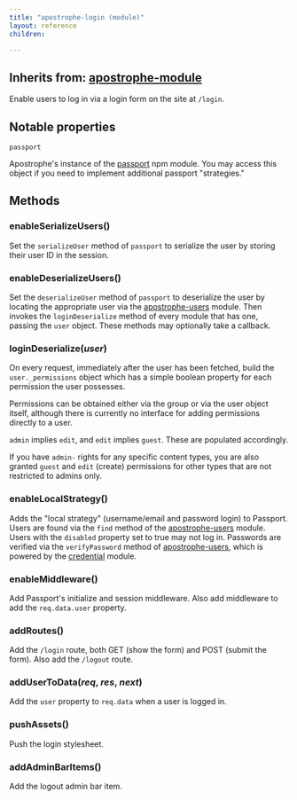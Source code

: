 ```yaml
---
title: "apostrophe-login (module)"
layout: reference
children:

---
```

## Inherits from: [apostrophe-module](../apostrophe-module/index.html)
Enable users to log in via a login form on the site at `/login`.

## Notable properties

`passport`

Apostrophe's instance of the [passport](https://npmjs.org/package/passport) npm module.
You may access this object if you need to implement additional passport "strategies."


## Methods
### enableSerializeUsers()
Set the `serializeUser` method of `passport` to serialize the
user by storing their user ID in the session.
### enableDeserializeUsers()
Set the `deserializeUser` method of `passport` to
deserialize the user by locating the appropriate
user via the [apostrophe-users](../apostrophe-users/index.html)
module. Then invokes the `loginDeserialize` method of
every module that has one, passing the `user` object. These
methods may optionally take a callback.
### loginDeserialize(*user*)
On every request, immediately after the user has been fetched,
build the `user._permissions` object which has a simple
boolean property for each permission the user possesses.

Permissions can be obtained either via the group or via the
user object itself, although there is currently no interface for
adding permissions directly to a user.

`admin` implies `edit`, and `edit` implies `guest`. These
are populated accordingly.

If you have `admin-` rights for any specific content types,
you are also granted `guest` and `edit` (create) permissions for other
types that are not restricted to admins only.
### enableLocalStrategy()
Adds the "local strategy" (username/email and password login)
to Passport. Users are found via the `find` method of the
[apostrophe-users](../apostrophe-users/index.html) module.
Users with the `disabled` property set to true may not log in.
Passwords are verified via the `verifyPassword` method of
[apostrophe-users](../apostrophe-users/index.html), which is
powered by the [credential](https://npmjs.org/package/credential) module.
### enableMiddleware()
Add Passport's initialize and session middleware.
Also add middleware to add the `req.data.user` property.
### addRoutes()
Add the `/login` route, both GET (show the form) and POST (submit the form).
Also add the `/logout` route.
### addUserToData(*req*, *res*, *next*)
Add the `user` property to `req.data` when a user is logged in.
### pushAssets()
Push the login stylesheet.
### addAdminBarItems()
Add the logout admin bar item.
